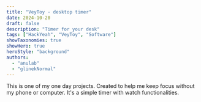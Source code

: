 ```yaml
---
title: "VeyToy - desktop timer"
date: 2024-10-20
draft: false
description: "Timer for your desk"
tags: ["HackYeah", "VeyToy", "Software"]
showTaxonomies: true
showHero: true
heroStyle: "background"
authors:
  - "anulab"
  - "glinekNormal"
---
```

This is one of my one day projects. Created to help me keep focus without my phone or computer. It's a simple timer with watch functionalities.